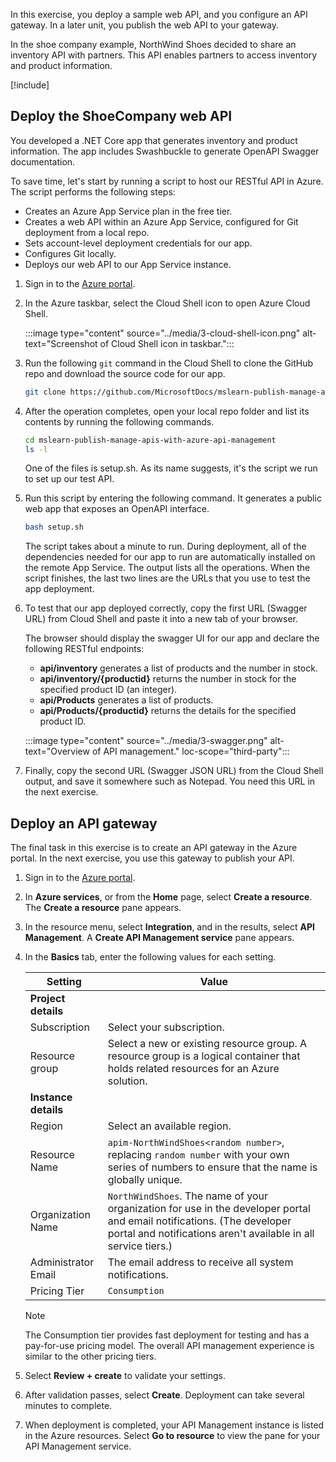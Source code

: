 In this exercise, you deploy a sample web API, and you configure an API gateway. In a later unit, you publish the web API to your gateway.

In the shoe company example, NorthWind Shoes decided to share an inventory API with partners. This API enables partners to access inventory and product information.

[!include[](../../../includes/azure-exercise-subscription-prerequisite.md)]

## Deploy the ShoeCompany web API

You developed a .NET Core app that generates inventory and product information. The app includes Swashbuckle to generate OpenAPI Swagger documentation.

To save time, let's start by running a script to host our RESTful API in Azure. The script performs the following steps:

- Creates an Azure App Service plan in the free tier.
- Creates a web API within an Azure App Service, configured for Git deployment from a local repo.
- Sets account-level deployment credentials for our app.
- Configures Git locally.
- Deploys our web API to our App Service instance.

1. Sign in to the [Azure portal](https://portal.azure.com/).

1. In the Azure taskbar, select the Cloud Shell icon to open Azure Cloud Shell.

    :::image type="content" source="../media/3-cloud-shell-icon.png" alt-text="Screenshot of Cloud Shell icon in taskbar.":::

1. Run the following `git` command in the Cloud Shell to clone the GitHub repo and download the source code for our app.

    ```bash
    git clone https://github.com/MicrosoftDocs/mslearn-publish-manage-apis-with-azure-api-management.git
    ```

1. After the operation completes, open your local repo folder and list its contents by running the following commands.

    ```bash
    cd mslearn-publish-manage-apis-with-azure-api-management
    ls -l
    ```

   One of the files is setup.sh. As its name suggests, it's the script we run to set up our test API.

1. Run this script by entering the following command. It generates a public web app that exposes an OpenAPI interface.

    ```bash
    bash setup.sh
    ```

    The script takes about a minute to run. During deployment, all of the dependencies needed for our app to run are automatically installed on the remote App Service. The output lists all the operations. When the script finishes, the last two lines are the URLs that you use to test the app deployment.

1. To test that our app deployed correctly, copy the first URL (Swagger URL) from Cloud Shell and paste it into a new tab of your browser.

   The browser should display the swagger UI for our app and declare the following RESTful endpoints:

    - **api/inventory** generates a list of products and the number in stock.
    - **api/inventory/{productid}** returns the number in stock for the specified product ID (an integer).
    - **api/Products** generates a list of products.
    - **api/Products/{productid}** returns the details for the specified product ID.

    :::image type="content" source="../media/3-swagger.png" alt-text="Overview of API management." loc-scope="third-party"::: <!-- no-loc -->

1. Finally, copy the second URL (Swagger JSON URL) from the Cloud Shell output, and save it somewhere such as Notepad. You need this URL in the next exercise.

## Deploy an API gateway

The final task in this exercise is to create an API gateway in the Azure portal. In the next exercise, you use this gateway to publish your API.

1. Sign in to the [Azure portal](https://portal.azure.com/).

1. In **Azure services**, or from the **Home** page, select **Create a resource**. The **Create a resource** pane appears.

1. In the resource menu, select **Integration**, and in the results, select **API Management**. A **Create API Management service** pane appears.

1. In the **Basics** tab, enter the following values for each setting.

    | Setting | Value |
    | --------- | --------- |
    | **Project details** |
    | Subscription | Select your subscription.|
    | Resource group | Select a new or existing resource group. A resource group is a logical container that holds related resources for an Azure solution.  |
    | **Instance details** |
    | Region | Select an available region. |
    | Resource Name | `apim-NorthWindShoes<random number>`, replacing `random number` with your own series of numbers to ensure that the name is globally unique. |
    | Organization Name | `NorthWindShoes`. The name of your organization for use in the developer portal and email notifications. (The developer portal and notifications aren't available in all service tiers.)|
    | Administrator Email | The email address to receive all system notifications.   |
    | Pricing Tier | `Consumption` |

   > [!NOTE]
   > The Consumption tier provides fast deployment for testing and has a pay-for-use pricing model. The overall API management experience is similar to the other pricing tiers.

1. Select **Review + create** to validate your settings.

1. After validation passes, select **Create**. Deployment can take several minutes to complete.

1. When deployment is completed, your API Management instance is listed in the Azure resources. Select **Go to resource** to view the pane for your API Management service.
